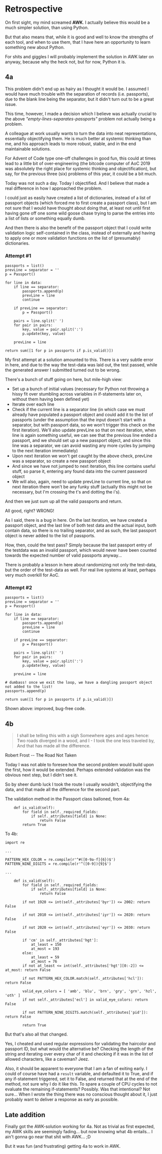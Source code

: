 # Retrospective #

On first sight, my mind screamed **AWK**. I actually believe this would be a much simpler solution, than using Python.

But that also means that, while it is good and well to know the strengths of each tool, and when to use them, that I have here an opportunity to learn something new about Python.

For shits and giggles I will probably implement the solution in AWK later on anyway, because why the heck not, but for now, Python it is.

## 4a ##

This problem didn't end up as hairy as I thought it would be. I assumed I would have much trouble with the separation of records (i.e. passports), due to the blank line being the separator, but it didn't turn out to be a great issue.

This time, however, I made a decision which I believe was actually crucial to the above *"empty-lines-separates-passports"* problem not actually being a problem.

A colleague at work usually wants to turn the data into neat representations, essentially objectifying them. He is much better at systemic thinking than me, and his approach leads to more robust, stable, and in the end maintainable solutions.

For Advent of Code type one-off challenges in good fun, this could at times lead to a little bit of over-engineering (the bitcode computer of AoC 2019 was absolutely the right place for systemic thinking and objectification), but say, for the previous three (six) problems of this year, it could be a bit much.

Today was not such a day. Today I objectified. And I believe that made a real difference in how I approached the problem.

I could just as easily have created a list of dictionaries, instead of a list of passport objects (which forced me to first create a passport class), but I am not sure that I would have thought about doing that, at least not until first having gone off one some wild goose chase trying to parse the entries into a list of lists or something equally dumb.

And then there is also the benefit of the passport object that I could write validation logic self-contained in the class, instead of externally and having to apply one or more validation functions on the list of (presumably) dictionaries.

### Attempt #1 ###

    passports = list()
    prevLine = separator = ''
    p = Passport()

    for line in data:
        if line == separator:
            passports.append(p)
            prevLine = line
            continue

        if prevLine == separator:
            p = Passport()

        pairs = line.split(' ')
        for pair in pairs:
            key, value = pair.split(':')
            p.update(key, value)

        prevLine = line

    return sum([1 for p in passports if p.is_valid()])

My first attempt at a solution amounted to this. There is a very subtle error in here, and due to the way the test-data was laid out, the test passed, while the generated answer I submitted turned out to be wrong.

There's a bunch of stuff going on here, but mile-high view:
* Set up a bunch of initial values (necessary for Python not throwing a hissy fit over stumbling across variables in if-statements later on, without them having been defined yet)
* Iterate over each line
* Check if the current line is a separator line (in which case we must already have populated a passport object and could add it to the list of passports (under the assumption that the input doesn't start with a separator, but with passport data, so we won't trigger this check on the first iteration). We'll also update prevLine so that on next iteration, when line is again something useful, we can see that the previous line ended a passport, and we should set up a new passport object, and since this line was a separator, we can avoid wasting any more cycles by jumping to the next iteration immediately)
* Upon next iteration we won't get caught by the above check, prevLine was a separator, so create a new passport object
* And since we have not jumped to next iteration, this line contains useful stuff, so parse it, entering any found data into the current password object
* We will also, again, need to update prevLine to current line, so that on next iteration there won't be any funky stuff (actually this might not be necessary, but I'm crossing the t's and dotting the i's).

And then we just sum up all the valid passports and return.

All good, right? WRONG!

As I said, there is a bug in here. On the last iteration, we have created a passport object, and the last line of both test data and the actual input, both contain data, so there is no trailing separator, and as such, the last passport object is never added to the list of passports.

How, then, could the test pass? Simply because the last passport entry of the testdata was an invalid passport, which would never have been counted towards the expected number of valid passports anyway...

There is probably a lesson in here about randomizing not only the test-data, but the order of the test-data as well. For real live systems at least, perhaps very much overkill for AoC.

### Attempt #2 ###

    passports = list()
    prevLine = separator = ''
    p = Passport()

    for line in data:
        if line == separator:
            passports.append(p)
            prevLine = line
            continue

        if prevLine == separator:
            p = Passport()

        pairs = line.split(' ')
        for pair in pairs:
            key, value = pair.split(':')
            p.update(key, value)

        prevLine = line

    # dumbass! once we exit the loop, we have a dangling passport object not added to the list!
    passports.append(p)

    return sum([1 for p in passports if p.is_valid()])

Shown above: improved, bug-free code.

## 4b ##

> I shall be telling this with a sigh
> Somewhere ages and ages hence:
> Two roads diverged in a wood, and I -
> I took the one less traveled by,
> And that has made all the difference.

Robert Frost -- The Road Not Taken

Today I was not able to foresee how the second problem would build upon the first, how it would be extended. Perhaps extended validation was the obvious next step, but I didn't see it.

So by sheer dumb luck I took the route I usually wouldn't, objectifying the data, and that made all the difference for the second part.

The validation method in the Passport class balloned, from 4a:

        def is_valid(self):
            for field in self._required_fields:
                if self._attributes[field] is None:
                    return False
            return True

To 4b:

    import re

    ...

    PATTERN_HEX_COLOR = re.compile(r'^#([0-9a-f]{6})$')
    PATTERN_NINE_DIGITS = re.compile(r'^([0-9]){9}$')

    ...

        def is_valid(self):
            for field in self._required_fields:
                if self._attributes[field] is None:
                    return False

            if not 1920 <= int(self._attributes['byr']) <= 2002: return False

            if not 2010 <= int(self._attributes['iyr']) <= 2020: return False

            if not 2020 <= int(self._attributes['eyr']) <= 2030: return False

            if 'cm' in self._attributes['hgt']:
                at_least = 150
                at_most = 193
            else:
                at_least = 59
                at_most = 76
            if not at_least <= int(self._attributes['hgt'][0:-2]) <= at_most: return False

            if not PATTERN_HEX_COLOR.match(self._attributes['hcl']): return False

            valid_eye_colors = [ 'amb', 'blu', 'brn', 'gry', 'grn', 'hzl', 'oth' ]
            if not self._attributes['ecl'] in valid_eye_colors: return False

            if not PATTERN_NINE_DIGITS.match(self._attributes['pid']): return False

            return True

But that's also all that changed.

Yes, I cheated and used regular expressions for validating the haircolor and passport ID, but what would the alternative be? Checking the length of the string and iterating over every char of it and checking if it was in the list of allowed characters, like a caveman? Jeez.

Also, it should be apparent to everyone that I am a fan of exiting early. I could of course have had a `result` variable, and defaulted it to True, and if any if-statement triggered, set it to False, and returned that at the end of the method, not sure why I do it like this. To spare a couple of CPU cycles to not evaluate the remaining if-statements? Possibly. Was that intentional? Not sure... When I wrote the thing there was no conscious thought about it, I just probably want to deliver a response as early as possible.

## Late addition ##

Finally got the AWK-solution working for 4a.
Not as trivial as first expected, my AWK skills are seemingly fading... but now knowing what 4b entails... I ain't gonna go near that shit with AWK... ;D

But it was fun (and frustrating) getting 4a to work in AWK.
